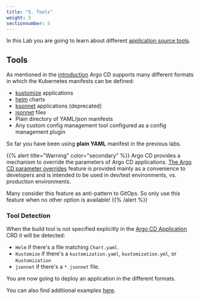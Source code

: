 ```yaml
---
title: "5. Tools"
weight: 5
sectionnumber: 5
---
```


In this Lab you are going to learn about different [application source tools](https://argoproj.github.io/argo-cd/user-guide/application_sources/).


## Tools

As mentioned in the [introduction](../) Argo CD supports many different formats in which the Kubernetes manifests can be defined:

* [kustomize](https://kustomize.io/) applications
* [helm](https://helm.sh/) charts
* [ksonnet](https://github.com/ksonnet/ksonnet) applications (deprecated)
* [jsonnet](https://jsonnet.org/) files
* Plain directory of YAML/json manifests
* Any custom config management tool configured as a config management plugin

So far you have been using **plain YAML** manifest in the previous labs.

{{% alert title="Warning" color="secondary" %}}
Argo CD provides a mechanism to override the parameters of Argo CD applications. [The Argo CD parameter overrides](https://argoproj.github.io/argo-cd/user-guide/parameters/) feature is provided mainly as a convenience to developers and is intended to be used in dev/test environments, vs. production environments.

Many consider this feature as anti-pattern to GitOps. So only use this feature when no other option is available!
{{% /alert %}}


### Tool Detection

When the build tool is not specified explicitly in the [Argo CD Application](https://argoproj.github.io/argo-cd/operator-manual/declarative-setup/) CRD it will be detected:

* `Helm` if there's a file matching `Chart.yaml`.
* `Kustomize` if there's a `kustomization.yaml`, `kustomization.yml`, or `Kustomization`
* `jsonnet` if there's a `*.jsonnet` file.

You are now going to deploy an application in the different formats.

You can also find additional examples [here](https://github.com/argoproj/argocd-example-apps).
